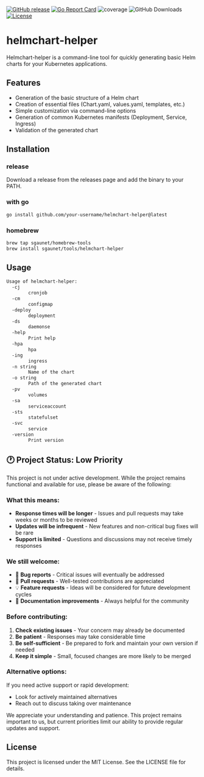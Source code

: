 [![GitHub release](https://img.shields.io/github/release/sgaunet/helmchart-helper.svg)](https://github.com/sgaunet/helmchart-helper/releases/latest)
[![Go Report Card](https://goreportcard.com/badge/github.com/sgaunet/helmchart-helper)](https://goreportcard.com/report/github.com/sgaunet/helmchart-helper)
![coverage](https://raw.githubusercontent.com/wiki/sgaunet/helmchart-helper/coverage-badge.svg)
![GitHub Downloads](https://img.shields.io/github/downloads/sgaunet/helmchart-helper/total)
[![License](https://img.shields.io/github/license/sgaunet/helmchart-helper.svg)](LICENSE)

# helmchart-helper

Helmchart-helper is a command-line tool for quickly generating basic Helm charts for your Kubernetes applications.

## Features

- Generation of the basic structure of a Helm chart
- Creation of essential files (Chart.yaml, values.yaml, templates, etc.)
- Simple customization via command-line options
- Generation of common Kubernetes manifests (Deployment, Service, Ingress)
- Validation of the generated chart

## Installation

### release

Download a release from the releases page and add the binary to your PATH.

### with go

```bash
go install github.com/your-username/helmchart-helper@latest
```

### homebrew

```bash
brew tap sgaunet/homebrew-tools
brew install sgaunet/tools/helmchart-helper
```

## Usage

```bash
Usage of helmchart-helper:
  -cj
        cronjob
  -cm
        configmap
  -deploy
        deployment
  -ds
        daemonse
  -help
        Print help
  -hpa
        hpa
  -ing
        ingress
  -n string
        Name of the chart
  -o string
        Path of the generated chart
  -pv
        volumes
  -sa
        serviceaccount
  -sts
        statefulset
  -svc
        service
  -version
        Print version
```

## 🕐 Project Status: Low Priority

This project is not under active development. While the project remains functional and available for use, please be aware of the following:

### What this means:
- **Response times will be longer** - Issues and pull requests may take weeks or months to be reviewed
- **Updates will be infrequent** - New features and non-critical bug fixes will be rare
- **Support is limited** - Questions and discussions may not receive timely responses

### We still welcome:
- 🐛 **Bug reports** - Critical issues will eventually be addressed
- 🔧 **Pull requests** - Well-tested contributions are appreciated
- 💡 **Feature requests** - Ideas will be considered for future development cycles
- 📖 **Documentation improvements** - Always helpful for the community

### Before contributing:
1. **Check existing issues** - Your concern may already be documented
2. **Be patient** - Responses may take considerable time
3. **Be self-sufficient** - Be prepared to fork and maintain your own version if needed
4. **Keep it simple** - Small, focused changes are more likely to be merged

### Alternative options:
If you need active support or rapid development:
- Look for actively maintained alternatives
- Reach out to discuss taking over maintenance

We appreciate your understanding and patience. This project remains important to us, but current priorities limit our ability to provide regular updates and support.

## License

This project is licensed under the MIT License. See the LICENSE file for details.
